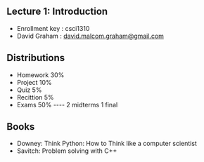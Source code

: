 

Lecture 1: Introduction
--------------------


* Enrollment key : csci1310
* David Graham : david.malcom.graham@gmail.com


Distributions
-------------------------------
* Homework 30%
* Project 10%
* Quiz 5%
* Recittion 5%
* Exams 50%  ---- 2 midterms 1 final



Books
----------------------------------------------------------------
*  Downey: Think Python: How to Think like a computer scientist
*  Savitch: Problem solving with C++

